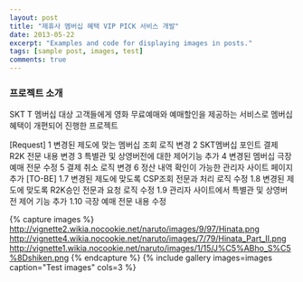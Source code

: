 ```yaml
---
layout: post
title: "제휴사 멤버십 혜택 VIP PICK 서비스 개발"
date: 2013-05-22
excerpt: "Examples and code for displaying images in posts."
tags: [sample post, images, test]
comments: true
---
```



### 프로젝트 소개

SKT T 멤버십 대상 고객들에게 영화 무료예매와 예매할인을 제공하는 서비스로 멤버십 혜택이 개편되어 진행한 프로젝트

[Request]
1	변경된 제도에 맞는 멤버십 조회 로직 변경
2	SKT멤버십 포인트 결제 R2K 전문 내용 변경
3	특별관 및 상영버전에 대한 제어기능 추가
4	변경된 멤버십  극장 예매 전문 수정
5	결제 취소 로직 변경
6	정산 내역 확인이 가능한 관리자 사이트 페이지 추가
[TO-BE]
1.7	변경된 제도에 맞도록 CSP조회 전문과 처리 로직 수정
1.8	변경된 제도에 맞도록 R2K승인 전문과 요청 로직 수정
1.9	관리자 사이트에서 특별관 및 상영버전 제어 기능 추가
1.10	극장 예매 전문 내용 수정


{% capture images %}
	http://vignette2.wikia.nocookie.net/naruto/images/9/97/Hinata.png
	http://vignette4.wikia.nocookie.net/naruto/images/7/79/Hinata_Part_II.png
	http://vignette1.wikia.nocookie.net/naruto/images/1/15/J%C5%ABho_S%C5%8Dshiken.png
{% endcapture %}
{% include gallery images=images caption="Test images" cols=3 %}
